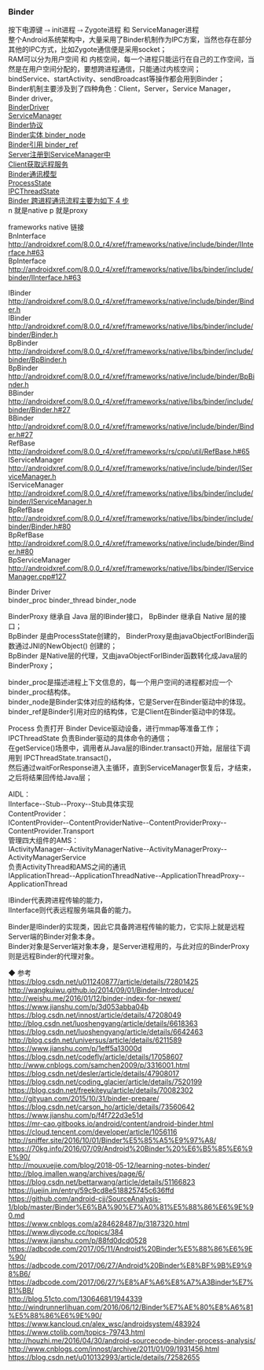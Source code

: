 ### Binder  
按下电源键  ⤑  init进程  ⤑ Zygote进程  和  ServiceManager进程  
整个Android系统架构中，大量采用了Binder机制作为IPC方案，当然也存在部分其他的IPC方式，比如Zygote通信便是采用socket；  
RAM可以分为用户空间 和 内核空间，每一个进程只能运行在自己的工作空间，当然是在用户空间分配的，要想跨进程通信，只能通过内核空间；  
bindService、startActivity、sendBroadcast等操作都会用到Binder；  
Binder机制主要涉及到了四种角色：Client，Server，Service Manager， Binder driver。  
[BinderDriver](library/BinderDriver.md)  
[ServiceManager](library/ServiceManager.md)  
[Binder协议](library/BinderProtocol.md)  
[Binder实体  binder_node](library/BinderEntity.md)  
[Binder引用  binder_ref](library/BinderReference.md)  
[Server注册到ServiceManager中](library/RegisterService.md)  
[Client获取远程服务](library/GetService.md)    
[Binder通讯模型](library/BinderModel.md)   
[ProcessState](library/ProcessState.md)  
[IPCThreadState](library/IPCThreadState.md)  
[Binder 跨进程通讯流程主要为如下 4 步](library/fun_binder_communication_step.md)   
n 就是native        p 就是proxy  

frameworks native 链接  
BnInterface    http://androidxref.com/8.0.0_r4/xref/frameworks/native/include/binder/IInterface.h#63  
BpInterface    http://androidxref.com/8.0.0_r4/xref/frameworks/native/libs/binder/include/binder/IInterface.h#63    

IBinder    http://androidxref.com/8.0.0_r4/xref/frameworks/native/include/binder/Binder.h  
IBinder    http://androidxref.com/8.0.0_r4/xref/frameworks/native/libs/binder/include/binder/Binder.h  
BpBinder    http://androidxref.com/8.0.0_r4/xref/frameworks/native/libs/binder/include/binder/BpBinder.h  
BpBinder    http://androidxref.com/8.0.0_r4/xref/frameworks/native/include/binder/BpBinder.h  
BBinder    http://androidxref.com/8.0.0_r4/xref/frameworks/native/libs/binder/include/binder/Binder.h#27  
BBinder    http://androidxref.com/8.0.0_r4/xref/frameworks/native/include/binder/Binder.h#27  
RefBase    http://androidxref.com/8.0.0_r4/xref/frameworks/rs/cpp/util/RefBase.h#65  
IServiceManager    http://androidxref.com/8.0.0_r4/xref/frameworks/native/include/binder/IServiceManager.h  
IServiceManager    http://androidxref.com/8.0.0_r4/xref/frameworks/native/libs/binder/include/binder/IServiceManager.h    
BpRefBase    http://androidxref.com/8.0.0_r4/xref/frameworks/native/libs/binder/include/binder/Binder.h#80  
BpRefBase    http://androidxref.com/8.0.0_r4/xref/frameworks/native/include/binder/Binder.h#80   
BpServiceManager    http://androidxref.com/8.0.0_r4/xref/frameworks/native/libs/binder/IServiceManager.cpp#127    

Binder Driver  
binder_proc        binder_thread        binder_node        

BinderProxy 继承自 Java 层的IBinder接口，  BpBinder 继承自 Native 层的接口；  
BpBinder 是由ProcessState创建的， BinderProxy是由javaObjectForIBinder函数通过JNI的NewObject() 创建的；  
BpBinder 是Native层的代理，又由javaObjectForIBinder函数转化成Java层的BinderProxy；  

binder_proc是描述进程上下文信息的，每一个用户空间的进程都对应一个binder_proc结构体。  
binder_node是Binder实体对应的结构体，它是Server在Binder驱动中的体现。  
binder_ref是Binder引用对应的结构体，它是Client在Binder驱动中的体现。  

Process 负责打开 Binder Device驱动设备，进行mmap等准备工作；  
IPCThreadState 负责Binder驱动的具体命令的通信；  
在getService()场景中，调用者从Java层的IBinder.transact()开始，层层往下调用到 IPCThreadState.transact()，  
然后通过waitForResponse进入主循环，直到ServiceManager恢复后，才结束，之后将结果回传给Java层；  

AIDL：  
IInterface--Stub--Proxy--Stub具体实现  
ContentProvider：  
IContentProvider--ContentProviderNative--ContentProviderProxy--ContentProvider.Transport  
管理四大组件的AMS：  
IActivityManager--ActivityManagerNative--ActivityManagerProxy--ActivityManagerService  
负责ActivityThread和AMS之间的通讯  
IApplicationThread--ApplicationThreadNative--ApplicationThreadProxy--ApplicationThread  

IBinder代表跨进程传输的能力，  
IInterface则代表远程服务端具备的能力。    

Binder是IBinder的实现类，因此它具备跨进程传输的能力，它实际上就是远程Server端的Binder对象本身。  
Binder对象是Server端对象本身，是Server进程用的，与此对应的BinderProxy则是远程Binder的代理对象。  



◆ 参考  
https://blog.csdn.net/u011240877/article/details/72801425  
http://wangkuiwu.github.io/2014/09/01/Binder-Introduce/  
http://weishu.me/2016/01/12/binder-index-for-newer/  
https://www.jianshu.com/p/3d053abba04b  
https://blog.csdn.net/innost/article/details/47208049  
http://blog.csdn.net/luoshengyang/article/details/6618363  
https://blog.csdn.net/luoshengyang/article/details/6642463  
http://blog.csdn.net/universus/article/details/6211589  
https://www.jianshu.com/p/1eff5a13000d  
https://blog.csdn.net/codefly/article/details/17058607
http://www.cnblogs.com/samchen2009/p/3316001.html  
https://blog.csdn.net/desler/article/details/47908017  
https://blog.csdn.net/coding_glacier/article/details/7520199  
https://blog.csdn.net/freekiteyu/article/details/70082302  
http://gityuan.com/2015/10/31/binder-prepare/  
https://blog.csdn.net/carson_ho/article/details/73560642  
https://www.jianshu.com/p/f4f722d3e51d  
https://mr-cao.gitbooks.io/android/content/android-binder.html   
https://cloud.tencent.com/developer/article/1056116  
http://sniffer.site/2016/10/01/Binder%E5%85%A5%E9%97%A8/  
https://70kg.info/2016/07/09/Android%20Binder%20%E6%B5%85%E6%9E%90/  
http://mouxuejie.com/blog/2018-05-12/learning-notes-binder/  
http://blog.imallen.wang/archives/page/6/  
https://blog.csdn.net/bettarwang/article/details/51166823  
https://juejin.im/entry/59c9cd8e518825745c636ffd  
https://github.com/android-cjj/SourceAnalysis-1/blob/master/Binder%E6%BA%90%E7%A0%81%E5%88%86%E6%9E%90.md  
https://www.cnblogs.com/a284628487/p/3187320.html  
https://www.diycode.cc/topics/384  
https://www.jianshu.com/p/88fd0dcd0528  
https://adbcode.com/2017/05/11/Android%20Binder%E5%88%86%E6%9E%90/  
https://adbcode.com/2017/06/27/Android%20Binder%E8%BF%9B%E9%98%B6/  
https://adbcode.com/2017/06/27/%E8%AF%A6%E8%A7%A3Binder%E7%B1%BB/  
http://blog.51cto.com/13064681/1944339  
http://windrunnerlihuan.com/2016/06/12/Binder%E7%AE%80%E8%A6%81%E5%88%86%E6%9E%90/  
https://www.kancloud.cn/alex_wsc/androidsystem/483924  
https://www.ctolib.com/topics-79743.html  
http://houzhi.me/2016/04/30/android-sourcecode-binder-process-analysis/  
http://www.cnblogs.com/innost/archive/2011/01/09/1931456.html  
https://blog.csdn.net/u010132993/article/details/72582655  








